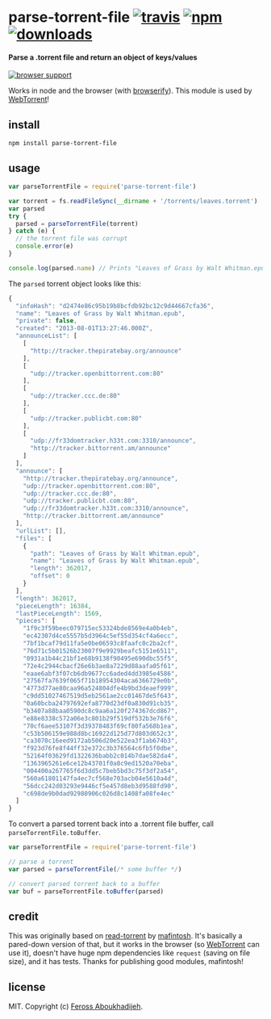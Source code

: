 # parse-torrent-file [![travis](https://img.shields.io/travis/feross/parse-torrent-file.svg)](https://travis-ci.org/feross/parse-torrent-file) [![npm](https://img.shields.io/npm/v/parse-torrent-file.svg)](https://npmjs.org/package/parse-torrent-file) [![downloads](https://img.shields.io/npm/dm/parse-torrent-file.svg)](https://npmjs.org/package/parse-torrent-file)

#### Parse a .torrent file and return an object of keys/values

[![browser support](https://ci.testling.com/feross/parse-torrent-file.png)](https://ci.testling.com/feross/parse-torrent-file)

Works in node and the browser (with [browserify](http://browserify.org/)). This module is
used by [WebTorrent](http://webtorrent.io)!

## install

```
npm install parse-torrent-file
```

## usage

```js
var parseTorrentFile = require('parse-torrent-file')

var torrent = fs.readFileSync(__dirname + '/torrents/leaves.torrent')
var parsed
try {
  parsed = parseTorrentFile(torrent)
} catch (e) {
  // the torrent file was corrupt
  console.error(e)
}

console.log(parsed.name) // Prints "Leaves of Grass by Walt Whitman.epub"
```

The `parsed` torrent object looks like this:

```js
{
  "infoHash": "d2474e86c95b19b8bcfdb92bc12c9d44667cfa36",
  "name": "Leaves of Grass by Walt Whitman.epub",
  "private": false,
  "created": "2013-08-01T13:27:46.000Z",
  "announceList": [
    [
      "http://tracker.thepiratebay.org/announce"
    ],
    [
      "udp://tracker.openbittorrent.com:80"
    ],
    [
      "udp://tracker.ccc.de:80"
    ],
    [
      "udp://tracker.publicbt.com:80"
    ],
    [
      "udp://fr33domtracker.h33t.com:3310/announce",
      "http://tracker.bittorrent.am/announce"
    ]
  ],
  "announce": [
    "http://tracker.thepiratebay.org/announce",
    "udp://tracker.openbittorrent.com:80",
    "udp://tracker.ccc.de:80",
    "udp://tracker.publicbt.com:80",
    "udp://fr33domtracker.h33t.com:3310/announce",
    "http://tracker.bittorrent.am/announce"
  ],
  "urlList": [],
  "files": [
    {
      "path": "Leaves of Grass by Walt Whitman.epub",
      "name": "Leaves of Grass by Walt Whitman.epub",
      "length": 362017,
      "offset": 0
    }
  ],
  "length": 362017,
  "pieceLength": 16384,
  "lastPieceLength": 1569,
  "pieces": [
    "1f9c3f59beec079715ec53324bde8569e4a0b4eb",
    "ec42307d4ce5557b5d3964c5ef55d354cf4a6ecc",
    "7bf1bcaf79d11fa5e0be06593c8faafc0c2ba2cf",
    "76d71c5b01526b23007f9e9929beafc5151e6511",
    "0931a1b44c21bf1e68b9138f90495e690dbc55f5",
    "72e4c2944cbacf26e6b3ae8a7229d88aafa05f61",
    "eaae6abf3f07cb6db9677cc6aded4dd3985e4586",
    "27567fa7639f065f71b18954304aca6366729e0b",
    "4773d77ae80caa96a524804dfe4b9bd3deaef999",
    "c9dd51027467519d5eb2561ae2cc01467de5f643",
    "0a60bcba24797692efa8770d23df0a830d91cb35",
    "b3407a88baa0590dc8c9aa6a120f274367dcd867",
    "e88e8338c572a06e3c801b29f519df532b3e76f6",
    "70cf6aee53107f3d39378483f69cf80fa568b1ea",
    "c53b506159e988d8bc16922d125d77d803d652c3",
    "ca3070c16eed9172ab506d20e522ea3f1ab674b3",
    "f923d76fe8f44ff32e372c3b376564c6fb5f0dbe",
    "52164f03629fd1322636babb2c014b7dae582da4",
    "1363965261e6ce12b43701f0a8c9ed1520a70eba",
    "004400a267765f6d3dd5c7beb5bd3c75f3df2a54",
    "560a61801147fa4ec7cf568e703acb04e5610a4d",
    "56dcc242d03293e9446cf5e457d8eb3d9588fd90",
    "c698de9b0dad92980906c026d8c1408fa08fe4ec"
  ]
}
```

To convert a parsed torrent back into a .torrent file buffer, call `parseTorrentFile.toBuffer`.

```js
var parseTorrentFile = require('parse-torrent-file')

// parse a torrent
var parsed = parseTorrentFile(/* some buffer */)

// convert parsed torrent back to a buffer
var buf = parseTorrentFile.toBuffer(parsed)
```

## credit

This was originally based on [read-torrent](https://www.npmjs.org/package/read-torrent) by [mafintosh](https://twitter.com/mafintosh). It's basically a pared-down version of that, but it works in the browser (so [WebTorrent](http://webtorrent.io) can use it), doesn't have huge npm dependencies like `request` (saving on file size), and it has tests. Thanks for publishing good modules, mafintosh!

## license

MIT. Copyright (c) [Feross Aboukhadijeh](http://feross.org).
